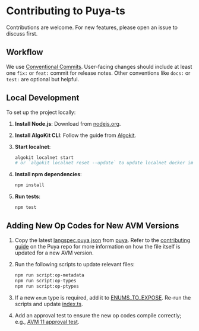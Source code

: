 # Contributing to Puya-ts

Contributions are welcome. For new features, please open an issue to discuss first.

## Workflow

We use [Conventional Commits](https://www.conventionalcommits.org/en/v1.0.0/#summary). User-facing changes should include at least one `fix:` or `feat:` commit for release notes. Other conventions like `docs:` or `test:` are optional but helpful.

## Local Development

To set up the project locally:

1. **Install Node.js**: Download from [nodejs.org](https://nodejs.org/).

1. **Install AlgoKit CLI**: Follow the guide from [Algokit](https://github.com/algorandfoundation/algokit-cli?tab=readme-ov-file#install).

1. **Start localnet**:

   ```sh
   algokit localnet start
   # or `algokit localnet reset --update` to update localnet docker images
   ```

1. **Install npm dependencies**:

   ```sh
   npm install
   ```

1. **Run tests**:
   ```sh
   npm test
   ```

## Adding New Op Codes for New AVM Versions

1. Copy the latest [langspec.puya.json](./langspec.puya.json) from [puya](https://github.com/algorandfoundation/puya/blob/main/langspec.puya.json). Refer to the [contributing guide](https://github.com/algorandfoundation/puya/blob/main/CONTRIBUTING.md#updating-langspec-for-new-avm-versions) on the Puya repo for more information on how the file itself is updated for a new AVM version.

2. Run the following scripts to update relevant files:

   ```sh
   npm run script:op-metadata
   npm run script:op-types
   npm run script:op-ptypes
   ```

3. If a new `enum` type is required, add it to [ENUMS_TO_EXPOSE](./scripts/build-op-module.ts#L12). Re-run the scripts and update [index.ts](./packages/algo-ts/src/index.ts#L17).

4. Add an approval test to ensure the new op codes compile correctly; e.g., [AVM 11 approval test](./tests/approvals/avm11.algo.ts).
